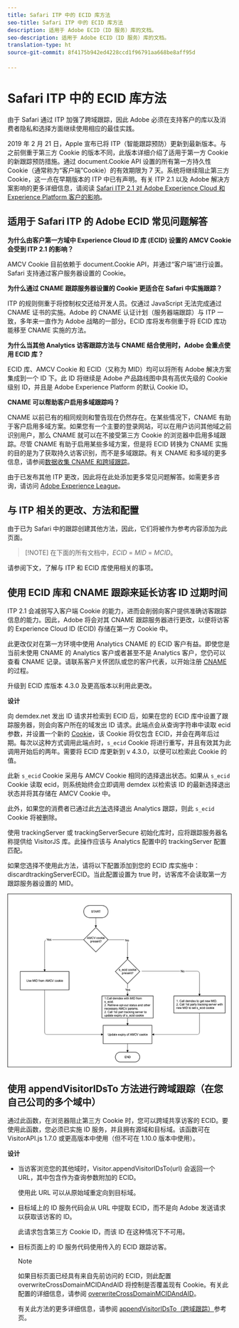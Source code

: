 ```yaml
---
title: Safari ITP 中的 ECID 库方法
seo-title: Safari ITP 中的 ECID 库方法
description: 适用于 Adobe ECID（ID 服务）库的文档。
seo-description: 适用于 Adobe ECID（ID 服务）库的文档。
translation-type: ht
source-git-commit: 8f4175b942ed4228ccd1f96791aa668be8aff95d

---
```



# Safari ITP 中的 ECID 库方法

由于 Safari 通过 ITP 加强了跨域跟踪，因此 Adobe 必须在支持客户的库以及消费者隐私和选择方面继续使用相应的最佳实践。

2019 年 2 月 21 日，Apple 宣布已将 ITP（智能跟踪预防）更新到最新版本。与之前侧重于第三方 Cookie 的版本不同，此版本详细介绍了适用于第一方 Cookie 的新跟踪预防措施。通过 document.Cookie API 设置的所有第一方持久性 Cookie（通常称为“客户端”Cookie）的有效期限为 7 天。系统将继续阻止第三方 Cookie，这一点在早期版本的 ITP 中已有声明。有关 ITP 2.1 以及 Adobe 解决方案影响的更多详细信息，请阅读 [Safari ITP 2.1 对 Adobe Experience Cloud 和 Experience Platform 客户的影响](https://medium.com/adobetech/safari-itp-2-1-impact-on-adobe-experience-cloud-customers-9439cecb55ac)。

## 适用于 Safari ITP 的 Adobe ECID 常见问题解答

**为什么由客户第一方域中 Experience Cloud ID 库 (ECID) 设置的 AMCV Cookie 会受到 ITP 2.1 的影响？**

AMCV Cookie 目前依赖于 document.Cookie API，并通过“客户端”进行设置。Safari 支持通过客户服务器设置的 Cookie。

**为什么通过 CNAME 跟踪服务器设置的 Cookie 更适合在 Safari 中实施跟踪？**

ITP 的规则侧重于将控制权交还给开发人员。仅通过 JavaScript 无法完成通过 CNAME 证书的实施。Adobe 的 CNAME 认证计划（服务器端跟踪）与 ITP 一致，多年来一直作为 Adobe 战略的一部分。ECID 库将发布侧重于将 ECID 库功能移至 CNAME 实施的方法。

**为什么当其他 Analytics 访客跟踪方法与 CNAME 结合使用时，Adobe 会重点使用 ECID 库？**

ECID 库、AMCV Cookie 和 ECID（又称为 MID）均可以将所有 Adobe 解决方案集成到一个 ID 下。此 ID 将继续是 Adobe 产品路线图中具有高优先级的 Cookie 级别 ID，并且是 Adobe Experience Platform 的默认 Cookie ID。

**CNAME 可以帮助客户启用多域跟踪吗？**

CNAME 以前已有的相同规则和警告现在仍然存在。在某些情况下，CNAME 有助于客户启用多域方案。如果您有一个主要的登录网站，可以在用户访问其他域之前识别用户，那么 CNAME 就可以在不接受第三方 Cookie 的浏览器中启用多域跟踪。尽管 CNAME 有助于启用某些多域方案，但是将 ECID 转换为 CNAME 实施的目的是为了获取持久访客识别，而不是多域跟踪。有关 CNAME 和多域的更多信息，请参阅[数据收集 CNAME 和跨域跟踪](/help/reference/analytics-reference/cname.md)。

由于已发布其他 ITP 更改，因此将在此处添加更多常见问题解答。如需更多咨询，请访问 [Adobe Experience League](https://experienceleague.adobe.com/cn/#recommended/solutions/analytics)。

## 与 ITP 相关的更改、方法和配置

由于已为 Safari 中的跟踪创建其他方法，因此，它们将被作为参考内容添加为此页面。

>[!NOTE] 在下面的所有文档中，*ECID* = *MID* = *MCID*。

请参阅下文，了解与 ITP 和 ECID 库使用相关的事项。

## 使用 ECID 库和 CNAME 跟踪来延长访客 ID 过期时间

ITP 2.1 会减弱写入客户端 Cookie 的能力，进而会削弱向客户提供准确访客跟踪信息的能力。因此，Adobe 将会对其 CNAME 跟踪服务器进行更改，以便将访客的 Experience Cloud ID (ECID) 存储在第一方 Cookie 中。

此更改仅对在第一方环境中使用 Analytics CNAME 的 ECID 客户有益。即使您是当前未使用 CNAME 的 Analytics 客户或者甚至不是 Analytics 客户，您仍可以查看 CNAME 记录。请联系客户关怀团队或您的客户代表，以开始注册 [CNAME](https://marketing.adobe.com/resources/help/zh_CN/whitepapers/first_party_cookies/adobe_managed_cert_pgm.html) 的过程。

升级到 ECID 库版本 4.3.0 及更高版本以利用此更改。

**设计**

向 demdex.net 发出 ID 请求并检索到 ECID 后，如果在您的 ECID 库中设置了跟踪服务器，则会向客户所在的域发出 ID 请求。此端点会从查询字符串中读取 ecid 参数，并设置一个新的 [Cookie](/help/introduction/cookies.md)，该 Cookie 将仅包含 ECID，并会在两年后过期。每次以这种方式调用此端点时，`s_ecid` Cookie 将进行重写，并且有效其为此调用开始后的两年。需要将 ECID 库更新到 v 4.3.0，以便可以检索此 Cookie 的值。

此新 `s_ecid` Cookie 采用与 AMCV Cookie 相同的选择退出状态。如果从 `s_ecid` Cookie 读取 ecid，则系统始终会立即调用 demdex 以检索该 ID 的最新选择退出状态并将其存储在 AMCV Cookie 中。

此外，如果您的消费者已通过此[方法](https://marketing.adobe.com/resources/help/zh_CN/sc/implement/opt_out_link.html)选择退出 Analytics 跟踪，则此 `s_ecid` Cookie 将被删除。

使用 trackingServer 或 trackingServerSecure 初始化库时，应将跟踪服务器名称提供给 VisitorJS 库。此操作应该与 Analytics 配置中的 trackingServer 配置匹配。

如果您选择不使用此方法，请将以下配置添加到您的 ECID 库实施中：discardtrackingServerECID。当此配置设置为 true 时，访客库不会读取第一方跟踪服务器设置的 MID。

![](assets/itp-proposal-v1.png)

## 使用 appendVisitorIDsTo 方法进行跨域跟踪（在您自己公司的多个域中）

通过此函数，在浏览器阻止第三方 Cookie 时，您可以跨域共享访客的 ECID。要使用此函数，您必须已实施 ID 服务，并且拥有源域和目标域。该函数可在 VisitorAPI.js 1.7.0 或更高版本中使用（但不可在 1.10.0 版本中使用）。

**设计**

* 当访客浏览您的其他域时，Visitor.appendVisitorIDsTo(url) 会返回一个 URL，其中包含作为查询参数附加的 ECID。

   使用此 URL 可以从原始域重定向到目标域。

* 目标域上的 ID 服务代码会从 URL 中提取 ECID，而不是向 Adobe 发送请求以获取该访客的 ID。

   此请求包含第三方 Cookie ID，而该 ID 在这种情况下不可用。

* 目标页面上的 ID 服务代码使用传入的 ECID 跟踪访客。

   >[!NOTE]
   >如果目标页面已经具有来自先前访问的 ECID，则此配置 overwriteCrossDomainMCIDAndAID 将控制是否覆盖现有 Cookie。有关此配置的详细信息，请参阅 [overwriteCrossDomainMCIDAndAID](/help/library/function-vars/overwrite-visitor-id.md)。
   >
   >有关此方法的更多详细信息，请参阅 [appendVisitorIDsTo（跨域跟踪）](/help/library/get-set/appendvisitorid.md)参考页。
